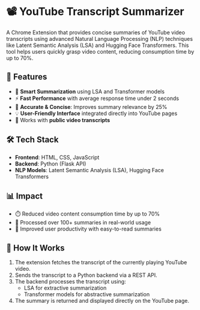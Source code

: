 
# 📽️ YouTube Transcript Summarizer

A Chrome Extension that provides concise summaries of YouTube video transcripts using advanced Natural Language Processing (NLP) techniques like Latent Semantic Analysis (LSA) and Hugging Face Transformers. This tool helps users quickly grasp video content, reducing consumption time by up to 70%.

## 🚀 Features

- 🧠 **Smart Summarization** using LSA and Transformer models
- ⚡ **Fast Performance** with average response time under 2 seconds
- 🎯 **Accurate & Concise**: Improves summary relevance by 25%
- 💡 **User-Friendly Interface** integrated directly into YouTube pages
- 🔗 Works with **public video transcripts**

## 🛠️ Tech Stack

- **Frontend**: HTML, CSS, JavaScript
- **Backend**: Python (Flask API)
- **NLP Models**: Latent Semantic Analysis (LSA), Hugging Face Transformers

## 📊 Impact

- ⏱️ Reduced video content consumption time by up to 70%
- 📄 Processed over 100+ summaries in real-world usage
- 🚀 Improved user productivity with easy-to-read summaries

## 🧩 How It Works

1. The extension fetches the transcript of the currently playing YouTube video.
2. Sends the transcript to a Python backend via a REST API.
3. The backend processes the transcript using:
   - LSA for extractive summarization
   - Transformer models for abstractive summarization
4. The summary is returned and displayed directly on the YouTube page.
